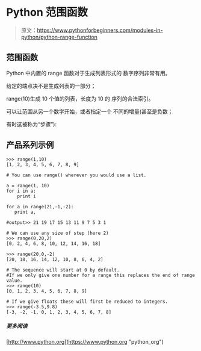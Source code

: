 # Python 范围函数

> 原文：<https://www.pythonforbeginners.com/modules-in-python/python-range-function>

## 范围函数

Python 中内置的 range 函数对于生成列表形式的
数字序列非常有用。

给定的端点决不是生成列表的一部分；

range(10)生成 10 个值的列表，长度为 10 的
序列的合法索引。

可以让范围从另一个数字开始，或者指定一个
不同的增量(甚至是负数；

有时这被称为“步骤”):

## 产品系列示例

```
>>> range(1,10)
[1, 2, 3, 4, 5, 6, 7, 8, 9]

# You can use range() wherever you would use a list. 

a = range(1, 10) 
for i in a: 
    print i 

for a in range(21,-1,-2):
   print a,

#output>> 21 19 17 15 13 11 9 7 5 3 1

# We can use any size of step (here 2)
>>> range(0,20,2)
[0, 2, 4, 6, 8, 10, 12, 14, 16, 18]

>>> range(20,0,-2)
[20, 18, 16, 14, 12, 10, 8, 6, 4, 2]

# The sequence will start at 0 by default. 
#If we only give one number for a range this replaces the end of range value.
>>> range(10)
[0, 1, 2, 3, 4, 5, 6, 7, 8, 9]

# If we give floats these will first be reduced to integers. 
>>> range(-3.5,9.8)
[-3, -2, -1, 0, 1, 2, 3, 4, 5, 6, 7, 8] 
```

##### 更多阅读

[http://www.python.org](https://www.python.org "python_org")